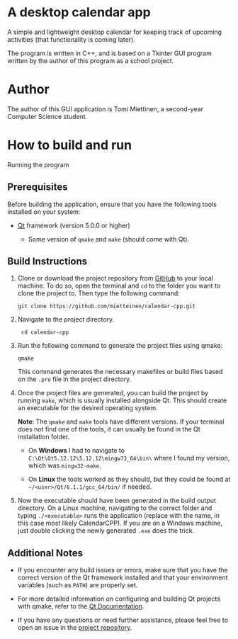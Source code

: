# A desktop calendar app

A simple and lightweight desktop calendar for keeping track of upcoming activities (that functionality is coming later).

The program is written in C++, and is based on a Tkinter GUI program written by the author of this program as a school project.


# Author

The author of this GUI application is Tomi Miettinen, a second-year Computer Science student.


# How to build and run

Running the program


## Prerequisites

Before building the application, ensure that you have the following tools installed on your system:

- [Qt](https://www.qt.io/download) framework (version 5.0.0 or higher)

    - Some version of `qmake` and `make` (should come with Qt).


## Build Instructions

1. Clone or download the project repository from [GitHub](https://github.com/mietteinen/calendar-cpp) to your local machine. To do so, open the terminal and `cd` to the folder you want to clone the project to. Then type the following command:

    ``` shell
    git clone https://github.com/mietteinen/calendar-cpp.git
    ```

2. Navigate to the project directory.

   ``` shell
    cd calendar-cpp
    ```

3. Run the following command to generate the project files using qmake:
    
    ``` shell
   qmake
   ```
   This command generates the necessary makefiles or build files based on the `.pro` file in the project directory.

4. Once the project files are generated, you can build the project by running `make`, which is usually installed alongside Qt. This should create an executable for the desired operating system.

    **Note**: The `qmake` and `make` tools have different versions. If your terminal does not find one of the tools, it can usually be found in the Qt installation folder.
   
    - On **Windows** I had to navigate to `C:\Qt\Qt5.12.12\5.12.12\mingw73_64\bin\` where I found my version, which was `mingw32-make`.

    - On **Linux** the tools worked as they should, but they could be found at `~/<user>/Qt/6.1.1/gcc_64/bin/` if needed.
  
6. Now the executable should have been generated in the build output directory. On a Linux machine, navigating to the correct folder and typing `./<executable>` runs the application (replace <executable> with the name, in this case most likely CalendarCPP). If you are on a Windows machine, just double clicking the newly generated `.exe` does the trick.


## Additional Notes

- If you encounter any build issues or errors, make sure that you have the correct version of the Qt framework installed and that your environment variables (such as `PATH`) are properly set.

- For more detailed information on configuring and building Qt projects with qmake, refer to the [Qt Documentation](https://doc.qt.io/qt-5/qmake-manual.html).

- If you have any questions or need further assistance, please feel free to open an issue in the [project repository](https://github.com/mietteinen/calendar-cpp/issues).
